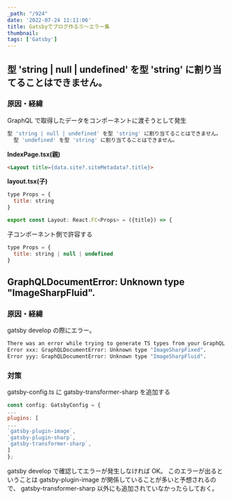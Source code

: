 ```yaml
---
_path: "/924"
date: '2022-07-24 11:11:06'
title: Gatsbyでブログ作る⑤〜エラー集
thumbnail:
tags: ['Gatsby']
---
```

## 型 'string | null | undefined' を型 'string' に割り当てることはできません。

### 原因・経緯

GraphQL で取得したデータをコンポーネントに渡そうとして発生

```sh
型 'string | null | undefined' を型 'string' に割り当てることはできません。
  型 'undefined' を型 'string' に割り当てることはできません。
```

**IndexPage.tsx(親)**

```html
<Layout title={data.site?.siteMetadata?.title}>
```

**layout.tsx(子)**

```javascript
type Props = {
  title: string
}

export const Layout: React.FC<Props> = ({title}) => {
```


子コンポーネント側で許容する

```javascript
type Props = {
  title: string | null | undefined
}
```

## GraphQLDocumentError: Unknown type "ImageSharpFluid".

### 原因・経緯

gatsby develop の際にエラー。

```sh
There was an error while trying to generate TS types from your GraphQL queries:
Error xxx: GraphQLDocumentError: Unknown type "ImageSharpFixed".
Error yyy: GraphQLDocumentError: Unknown type "ImageSharpFluid".
```

### 対策

 gatsby-config.ts に gatsby-transformer-sharp を追加する

```javascript
const config: GatsbyConfig = {
...
plugins: [
...
`gatsby-plugin-image`,
`gatsby-plugin-sharp`,
`gatsby-transformer-sharp`,
]
};
```

gatsby develop で確認してエラーが発生しなければ OK。
このエラーが出るということは gatsby-plugin-image が関係していることが多いと予想されるので、 gatsby-transformer-sharp 以外にも追加されていなかったらしておく。
